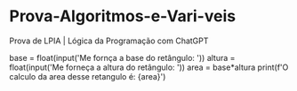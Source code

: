 # Prova-Algoritmos-e-Vari-veis
Prova de LPIA | Lógica da Programação com ChatGPT

base = float(input('Me fornça a base do retângulo: '))
altura = float(input('Me forneça a altura do retângulo: '))
area = base*altura
print(f'O calculo da area desse retangulo é: {area}')
